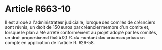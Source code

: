# Article R663-10

Il est alloué à l'administrateur judiciaire, lorsque des comités de créanciers sont réunis, un droit de 150 euros par créancier membre d'un comité et, lorsque le plan a été arrêté conformément au projet adopté par les comités, un droit proportionnel fixé à 0,1 % du montant des créances prises en compte en application de l'article R. 626-58.